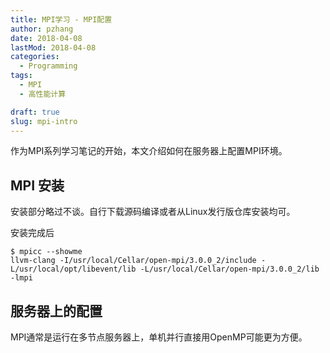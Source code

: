 ```yaml
---
title: MPI学习 - MPI配置
author: pzhang
date: 2018-04-08
lastMod: 2018-04-08
categories:
  - Programming
tags:
  - MPI
  - 高性能计算

draft: true
slug: mpi-intro
---
```


作为MPI系列学习笔记的开始，本文介绍如何在服务器上配置MPI环境。

<!--more-->

## MPI 安装

安装部分略过不谈。自行下载源码编译或者从Linux发行版仓库安装均可。

安装完成后

```shell
$ mpicc --showme
llvm-clang -I/usr/local/Cellar/open-mpi/3.0.0_2/include -L/usr/local/opt/libevent/lib -L/usr/local/Cellar/open-mpi/3.0.0_2/lib -lmpi
```
## 服务器上的配置

MPI通常是运行在多节点服务器上，单机并行直接用OpenMP可能更为方便。
